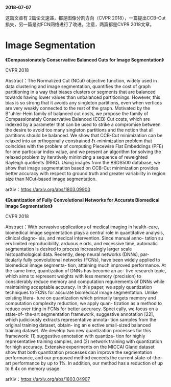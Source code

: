 **2018-07-07**

这篇文章有 2篇论文速递，都是图像分割方向（CVPR 2018），一篇提出CCB-Cut损失，另一篇是对FCN网络进行了改进。注意，两篇都是CVPR 2018文章。

# Image Segmentation


**《Compassionately Conservative Balanced Cuts for Image Segmentation》**

CVPR 2018

Abstract：The Normalized Cut (NCut) objective function, widely used in data clustering and image segmentation, quantifies the cost of graph partitioning in a way that biases clusters or segments that are balanced towards having lower values than unbalanced partitionings. However, this bias is so strong that it avoids any singleton partitions, even when vertices are very weakly connected to the rest of the graph. Motivated by the B\"uhler-Hein family of balanced cut costs, we propose the family of Compassionately Conservative Balanced (CCB) Cut costs, which are indexed by a parameter that can be used to strike a compromise between the desire to avoid too many singleton partitions and the notion that all partitions should be balanced. We show that CCB-Cut minimization can be relaxed into an orthogonally constrained ℓτ-minimization problem that coincides with the problem of computing Piecewise Flat Embeddings (PFE) for one particular index value, and we present an algorithm for solving the relaxed problem by iteratively minimizing a sequence of reweighted Rayleigh quotients (IRRQ). Using images from the BSDS500 database, we show that image segmentation based on CCB-Cut minimization provides better accuracy with respect to ground truth and greater variability in region size than NCut-based image segmentation.

arXiv：https://arxiv.org/abs/1803.09903



**《Quantization of Fully Convolutional Networks for Accurate Biomedical Image Segmentation》**

CVPR 2018

Abstract：With pervasive applications of medical imaging in health-care, biomedical image segmentation plays a central role in quantitative analysis, clinical diagno- sis, and medical intervention. Since manual anno- tation su ers limited reproducibility, arduous e orts, and excessive time, automatic segmentation is desired to process increasingly larger scale histopathological data. Recently, deep neural networks (DNNs), par- ticularly fully convolutional networks (FCNs), have been widely applied to biomedical image segmenta- tion, attaining much improved performance. At the same time, quantization of DNNs has become an ac- tive research topic, which aims to represent weights with less memory (precision) to considerably reduce memory and computation requirements of DNNs while maintaining acceptable accuracy. In this paper, we apply quantization techniques to FCNs for accurate biomedical image segmentation. Unlike existing litera- ture on quantization which primarily targets memory and computation complexity reduction, we apply quan- tization as a method to reduce over tting in FCNs for better accuracy. Speci cally, we focus on a state-of- the-art segmentation framework, suggestive annotation [22], which judiciously extracts representative annota- tion samples from the original training dataset, obtain- ing an e ective small-sized balanced training dataset. We develop two new quantization processes for this framework: (1) suggestive annotation with quantiza- tion for highly representative training samples, and (2) network training with quantization for high accuracy. Extensive experiments on the MICCAI Gland dataset show that both quantization processes can improve the segmentation performance, and our proposed method exceeds the current state-of-the-art performance by up to 1%. In addition, our method has a reduction of up to 6.4x on memory usage.

arXiv：https://arxiv.org/abs/1803.04907